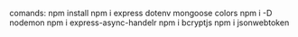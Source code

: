 comands:
npm install
npm i express dotenv mongoose colors
npm i -D nodemon
npm i express-async-handelr
npm i bcryptjs
npm i jsonwebtoken
